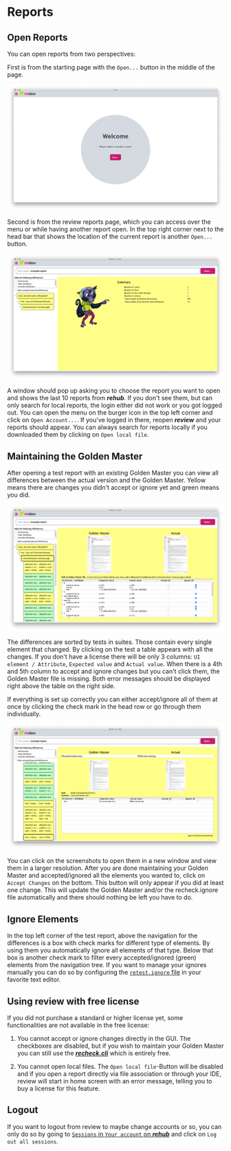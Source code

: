 # Reports

## Open Reports

You can open reports from two perspectives: 

First is from the starting page with the `Open...` button in the middle of the page. 

![home](../screenshots/home.png)

Second is from the review reports page, which you can access over the menu or while having another report open. In the top right corner next to the head bar that shows the location of the current report is another `Open...` button. 

![overview](../screenshots/overview.png)

A window should pop up asking you to choose the report you want to open and shows the last 10 reports from ***rehub***. If you don't see them, but can only search for local reports, the login either did not work or you got logged out. You can open the menu on the burger icon in the top left corner and click on `Open Account...`. If you've logged in there, reopen ***review*** and your reports should appear. You can always search for reports locally if you downloaded them by clicking on `Open local file`.

## Maintaining the Golden Master

After opening a test report with an existing Golden Master you can view all differences between the actual version and the Golden Master. Yellow means there are changes you didn't accept or ignore yet and green means you did.

![view with open test report](../screenshots/report_test.png)

The differences are sorted by tests in suites. Those contain every single element that changed. By clicking on the test a table appears with all the changes. If you don't have a license there will be only 3 columns: `UI element / Attribute`, `Expected value` and `Actual value`. When there is a 4th and 5th column to accept and ignore changes but you can't click them, the Golden Master file is missing. Both error messages should be displayed right above the table on the right side. 

If everything is set up correctly you can either accept/ignore all of them at once by clicking the check mark in the head row or go through them individually. 

![check elements](../screenshots/report_element.png)

You can click on the screenshots to open them in a new window and view them in a larger resolution.
After you are done maintaining your Golden Master and accepted/ignored all the elements you wanted to, click on `Accept Changes` on the bottom. This button will only appear if you did at least one change.
This will update the Golden Master and/or the recheck.ignore file automatically and there should nothing be left you have to do.

## Ignore Elements

In the top left corner of the test report, above the navigation for the differences is a box with check marks for different type of elements. By using them you automatically ignore all elements of that type. Below that box is another check mark to filter every accepted/ignored (green) elements from the navigation tree. If you want to manage your ignores manually you can do so by configuring the [`retest.ignore` file](../../recheck-web/tutorial/setup-recheck.ignore.md) in your favorite text editor.

## Using review with free license

If you did not purchase a standard or higher license yet, some functionalities are not available in the free license:

1. You cannot accept or ignore changes directly in the GUI. The checkboxes are disabled, but if you wish to maintain your Golden Master you can still use the [***recheck.cli***](https://docs.retest.de/recheck.cli/setup/) which is entirely free.

2. You cannot open local files. The `Open local file`-Button will be disabled and if you open a report directly via file association or through your IDE, review will start in home screen with an error message, telling you to buy a license for this feature.

## Logout

If you want to logout from review to maybe change accounts or so, you can only do so by going to [`Sessions` in `Your account` on ***rehub***](https://sso.prod.cloud.retest.org/auth/realms/customer/account/sessions) and click on `Log out all sessions`.
